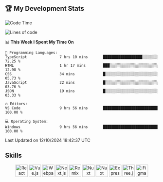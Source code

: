 ## 🏆 My Development Stats

<!--START_SECTION:waka-->
![Code Time](http://img.shields.io/badge/Code%20Time-460%20hrs%2054%20mins-blue)

![Lines of code](https://img.shields.io/badge/From%20Hello%20World%20I%27ve%20Written-122.0%20thousand%20lines%20of%20code-blue)

📊 **This Week I Spent My Time On** 

```text
💬 Programming Languages: 
TypeScript               7 hrs 10 mins       ██████████████████░░░░░░░   72.25 % 
HTML                     1 hr 17 mins        ███░░░░░░░░░░░░░░░░░░░░░░   12.98 % 
CSS                      34 mins             █░░░░░░░░░░░░░░░░░░░░░░░░   05.73 % 
JavaScript               22 mins             █░░░░░░░░░░░░░░░░░░░░░░░░   03.76 % 
JSON                     19 mins             █░░░░░░░░░░░░░░░░░░░░░░░░   03.33 % 

🔥 Editors: 
VS Code                  9 hrs 56 mins       █████████████████████████   100.00 % 

💻 Operating System: 
Windows                  9 hrs 56 mins       █████████████████████████   100.00 % 
```


 Last Updated on 12/10/2024 18:42:37 UTC
<!--END_SECTION:waka-->

## Skills

<div align="center">
  <img align="top" alt="React" width="40px" src="https://skillicons.dev/icons?i=html" />
  <img align="top" alt="Vue.js" width="40px" src="https://skillicons.dev/icons?i=css" />
  <img align="top" alt="Webpack" width="40px" src="https://skillicons.dev/icons?i=js" />
  <img align="top" alt="Next.js" width="40px" src="https://skillicons.dev/icons?i=tailwind" />
  <img align="top" alt="Remix" width="40px" src="https://skillicons.dev/icons?i=react" />
  <img align="top" alt="Nuxt" width="40px" src="https://skillicons.dev/icons?i=nextjs" />
  <img align="top" alt="Nuxt" width="40px" src="https://skillicons.dev/icons?i=typescript" />
  <img align="top" alt="Express" width="40px" src="https://skillicons.dev/icons?i=git" />
  <img align="top" alt="Three.js" width="40px" src="https://skillicons.dev/icons?i=github" />
  <img align="top" alt="Figma" width="40px" src="https://skillicons.dev/icons?i=figma" />
</div>
